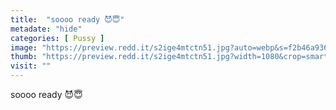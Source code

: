 ```yaml
---
title:  "soooo ready 😈😇"
metadate: "hide"
categories: [ Pussy ]
image: "https://preview.redd.it/s2ige4mtctn51.jpg?auto=webp&s=f2b46a936a506552808bd8770ae9aa43c3839c7f"
thumb: "https://preview.redd.it/s2ige4mtctn51.jpg?width=1080&crop=smart&auto=webp&s=bdbf18422f754edf2a00a733f73a1f57c8c4febc"
visit: ""
---
```

soooo ready 😈😇
